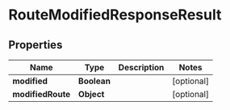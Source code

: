 # RouteModifiedResponseResult

## Properties
Name | Type | Description | Notes
------------ | ------------- | ------------- | -------------
**modified** | **Boolean** |  |  [optional]
**modifiedRoute** | **Object** |  |  [optional]
